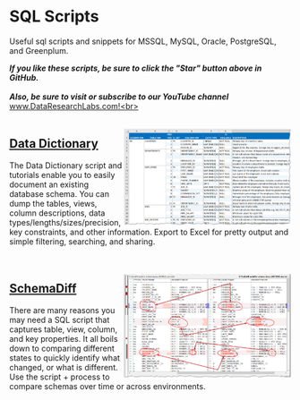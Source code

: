 # SQL Scripts
Useful sql scripts and snippets for MSSQL, MySQL, Oracle, PostgreSQL, and Greenplum.

***If you like these scripts, be sure to click the "Star" button above in GitHub.*** <br>
<br>
***Also, be sure to visit or subscribe to our YouTube channel*** www.DataResearchLabs.com!<br>
<br>
<br>


<img align="right" src="https://github.com/DataResearchLabs/sql_scripts/blob/main/img/02_data_dictionary_in_xl.png" width="300px">


## [Data Dictionary](https://github.com/DataResearchLabs/sql_scripts/blob/main/data_dictionary_scripts.md)
The Data Dictionary script and tutorials enable you to easily document an existing database schema.  You can dump the tables, views, column descriptions, data types/lengths/sizes/precision, key constraints, and other information.  Export to Excel for pretty output and simple filtering, searching, and sharing.<br>
<br>
<br>


<img align="right" src="https://github.com/DataResearchLabs/sql_scripts/blob/main/img/01_schemadiff_side_by_side.png" width="300px">


## [SchemaDiff](https://github.com/DataResearchLabs/sql_scripts/blob/main/schemadiff_scripts.md)
There are many reasons you may need a SQL script that captures table, view, column, and key properties.  It all boils down to comparing different states to quickly identify what changed, or what is different. Use the script + process to compare schemas over time or across environments.<br>


